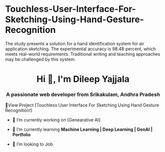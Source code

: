 # Touchless-User-Interface-For-Sketching-Using-Hand-Gesture-Recognition
The study presents a solution for a hand identification system for air application sketching. The experimental accuracy is 98.48 percent, which meets real-world requirements. Traditional writing and teaching approaches may be challenged by this system. 
<h1 align="center">Hi 👋, I'm Dileep Yajjala </h1>
<h3 align="center">A passionate web developer from Srikakulam, Andhra Pradesh</h3>

  👨‍View Project [Touchless User Interface For Sketching Using Hand Gesture Recognition!]
- 🔭 I’m currently working on [Genearative AI]
- 🌱 I’m currently learning **Machine Learning | Deep Learning | GenAI | Portfolio**

- 👯 I’m looking to Job
